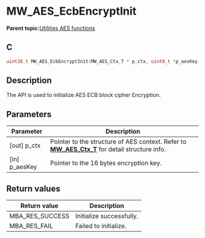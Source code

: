 # MW\_AES\_EcbEncryptInit

**Parent topic:**[Utilities AES functions](GUID-7B7D0D59-AB7F-4C52-9D59-C189767883E0.md)

## C

```c
uint16_t MW_AES_EcbEncryptInit(MW_AES_Ctx_T * p_ctx, uint8_t *p_aesKey);
```

## Description

The API is used to initialize AES ECB block cipher Encryption.

## Parameters

|Parameter|Description|
|---------|-----------|
|\[out\] p\_ctx|Pointer to the structure of AES context. Refer to **[MW\_AES\_Ctx\_T](GUID-09C92594-E0A7-4C40-9850-F08D64E6BD52.md)** for detail structure info.|
|\[in\] p\_aesKey|Pointer to the 16 bytes encryption key.|

## Return values

|Return value|Description|
|------------|-----------|
|MBA\_RES\_SUCCESS|Initialize successfully.|
|MBA\_RES\_FAIL|Failed to initialize.|

